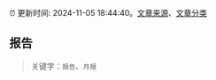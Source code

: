 :alarm_clock: 更新时间: 2024-11-05 18:44:40。[文章来源](/README.md)、[文章分类](/TAGS.md)

## 报告


> 关键字：`报告`、`月报`



